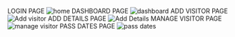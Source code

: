 LOGIN PAGE
![home](https://github.com/user-attachments/assets/0e0e0c11-214e-4ceb-8b3e-35753990b903)
DASHBOARD PAGE
![dashboard](https://github.com/user-attachments/assets/ecc95782-2e72-4f9d-9345-5933b619b569)
ADD VISITOR PAGE
![Add visitor](https://github.com/user-attachments/assets/db1aaf99-dc50-4857-bffa-12f3761c1ba4)
ADD DETAILS PAGE
![Add Details](https://github.com/user-attachments/assets/55dd8933-49bc-4515-8adc-97da37ca2f11)
MANAGE VISITOR PAGE
![manage visitor](https://github.com/user-attachments/assets/a17edcd1-4c75-4960-810b-3d3ec170a4a3)
PASS DATES PAGE
![pass dates](https://github.com/user-attachments/assets/8fbddf7a-2504-4669-85a2-87fc3c61417f)
